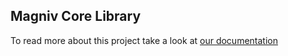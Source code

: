 ## Magniv Core Library

To read more about this project take a look at [our documentation](https://docs.magniv.io)
